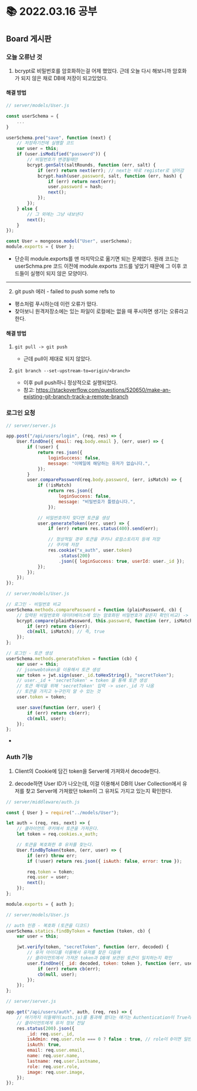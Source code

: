 # 📚 2022.03.16 공부

## Board 게시판

### 오늘 오류난 것

1.  bcrypt로 비밀번호를 암호화하는걸 어제 했었다. 근데 오늘 다시 해보니까 암호화가 되지 않은 채로 DB에 저장이 되고있었다.

#### 해결 방법

```javascript
// server/models/User.js

const userSchema = {
    ...
}

userSchema.pre("save", function (next) {
    // 저장하기전에 실행할 코드
    var user = this;
    if (user.isModified("password")) {
        // 비밀번호가 변경될때만
        bcrypt.genSalt(saltRounds, function (err, salt) {
            if (err) return next(err); // next는 바로 register로 넘어감
            bcrypt.hash(user.password, salt, function (err, hash) {
                if (err) return next(err);
                user.password = hash;
                next();
            });
        });
    } else {
        // 그 외에는 그냥 내보낸다
        next();
    }
});

const User = mongoose.model("User", userSchema);
module.exports = { User };
```

-   단순히 module.exports를 맨 마지막으로 옮기면 되는 문제였다. 원래 코드는 userSchma.pre 코드 이전에 module.exports 코드를 넣었기 때문에 그 이후 코드들이 실행이 되지 않은 모양이다.

---

2. git push 에러 - failed to push some refs to

-   평소처럼 푸시하는데 이런 오류가 떴다.
-   찾아보니 원격저장소에는 있는 파일이 로컬에는 없을 때 푸시하면 생기는 오류라고 한다.

#### 해결 방법

1. ```git pull -> git push```

    - 근데 pull이 제대로 되지 않았다.

2. ```git branch --set-upstream-to=origin/<branch>```

    - 이후 pull push하니 정상적으로 실행되었다.
    - 참고: https://stackoverflow.com/questions/520650/make-an-existing-git-branch-track-a-remote-branch

### 로그인 요청

```javascript
// server/server.js

app.post("/api/users/login", (req, res) => {
    User.findOne({ email: req.body.email }, (err, user) => {
        if (!user) {
            return res.json({
                loginSuccess: false,
                message: "이메일에 해당하는 유저가 없습니다.",
            });
        }
        user.comparePassword(req.body.password, (err, isMatch) => {
            if (!isMatch)
                return res.json({
                    loginSuccess: false,
                    message: "비밀번호가 틀렸습니다.",
                });

            // 비밀번호까지 맞다면 토큰을 생성
            user.generateToken((err, user) => {
                if (err) return res.status(400).send(err);

                // 정상적일 경우 토큰을 쿠키나 로컬스토리지 등에 저장
                // 쿠키에 저장
                res.cookie("x_auth", user.token)
                    .status(200)
                    .json({ loginSuccess: true, userId: user._id });
            });
        });
    });
});
```

```javascript
// server/models/User.js

// 로그인 - 비밀번호 비교
userSchema.methods.comparePassword = function (plainPassword, cb) {
    // 입력된 비밀번호와 데이터베이스에 있는 암호화된 비밀번호가 같은지 확인(비교) -> 평문을 암호화해서 비교
    bcrypt.compare(plainPassword, this.password, function (err, isMatch) {
        if (err) return cb(err);
        cb(null, isMatch); // 즉, true
    });
};

// 로그인 - 토큰 생성
userSchema.methods.generateToken = function (cb) {
    var user = this;
    // jsonwebtoken을 이용해서 토큰 생성
    var token = jwt.sign(user._id.toHexString(), "secretToken");
    // user._id + 'secretToken' = token 을 통해 토큰 생성
    // 토큰 해석을 위해 'secretToken' 입력 -> user._id 가 나옴
    // 토큰을 가지고 누구인지 알 수 있는 것
    user.token = token;

    user.save(function (err, user) {
        if (err) return cb(err);
        cb(null, user);
    });
};
```

-

### Auth 기능

1. Client의 Cookie에 담긴 token을 Server에 가져와서 decode한다.

2. decode하면 User ID가 나오는데, 이걸 이용해서 DB의 User Collection에서 유저를 찾고 Server에 가져왔던 token이 그 유저도 가지고 있는지 확인한다.

```javascript
// server/middleware/auth.js

const { User } = require("../models/User");

let auth = (req, res, next) => {
    // 클라이언트 쿠키에서 토큰을 가져온다.
    let token = req.cookies.x_auth;

    // 토큰을 복호화한 후 유저를 찾는다.
    User.findByToken(token, (err, user) => {
        if (err) throw err;
        if (!user) return res.json({ isAuth: false, error: true });

        req.token = token;
        req.user = user;
        next();
    });
};

module.exports = { auth };
```

```javascript
// server/models/User.js

// auth 인증 - 복호화 (토큰을 디코드)
userSchema.statics.findByToken = function (token, cb) {
    var user = this;

    jwt.verify(token, "secretToken", function (err, decoded) {
        // 유저 아이디를 이용해서 유저를 찾은 다음에
        // 클라이언트에서 가져온 token과 DB에 보관된 토큰이 일치하는지 확인
        user.findOne({ _id: decoded, token: token }, function (err, user) {
            if (err) return cb(err);
            cb(null, user);
        });
    });
};
```

```javascript
// server/server.js

app.get("/api/users/auth", auth, (req, res) => {
    // 여기까지 미들웨어(auth.js)를 통과해 왔다는 얘기는 Authentication이 True라는 말
    // 클라이언트에게 유저 정보 전달
    res.status(200).json({
        _id: req.user._id,
        isAdmin: req.user.role === 0 ? false : true, // role이 0이면 일반 유저, 그외는 관리자
        isAuth: true,
        email: req.user.email,
        name: req.user.name,
        lastname: req.user.lastname,
        role: req.user.role,
        image: req.user.image,
    });
});
```
